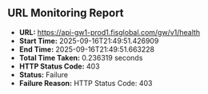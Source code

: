## URL Monitoring Report

- **URL:** https://api-gw1-prod1.fisglobal.com/gw/v1/health
- **Start Time:** 2025-09-16T21:49:51.426909
- **End Time:** 2025-09-16T21:49:51.663228
- **Total Time Taken:** 0.236319 seconds
- **HTTP Status Code:** 403
- **Status:** Failure
- **Failure Reason:** HTTP Status Code: 403
